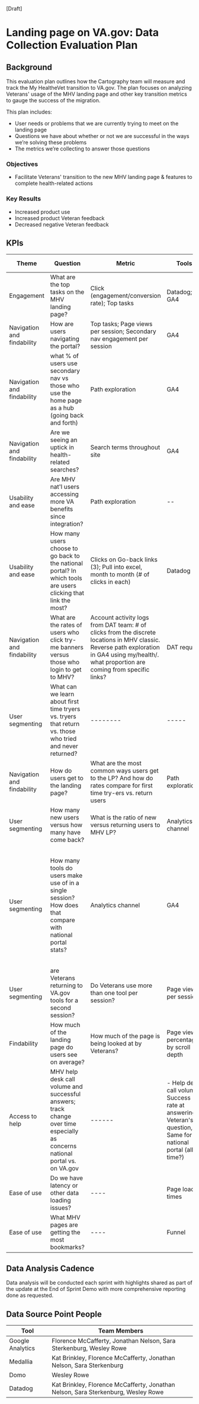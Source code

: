 [Draft]

# **Landing page on VA.gov: Data Collection Evaluation Plan**

## **Background**

This evaluation plan outlines how the Cartography team will measure and track the My HealtheVet transition to VA.gov. The plan focuses on analyzing Veterans' usage of the MHV landing page and other key transition metrics to gauge the success of the migration.

This plan includes:

- User needs or problems that we are currently trying to meet on the landing page
- Questions we have about whether or not we are successful in the ways we’re solving these problems
- The metrics we’re collecting to answer those questions

### **Objectives**

- Facilitate Veterans' transition to the new MHV landing page & features to complete health-related actions 

### **Key Results**

- Increased product use
- Increased product Veteran feedback
- Decreased negative Veteran feedback

## **KPIs**

| **Theme**| **Question** | **Metric** | **Tools** | **Currently tracking**| 
| --- | --- | --- | --- | --- |
| Engagement | What are the top tasks on the MHV landing page? | Click (engagement/conversion rate); Top tasks | Datadog; GA4| Yes, DataDog | 
| Navigation and findability | How are users navigating the portal? | Top tasks; Page views per session; Secondary nav engagement per session | GA4 | --- |
| Navigation and findability | what % of users use secondary nav vs those who use the home page as a hub (going back and forth) | Path exploration| GA4 |---| 
| Navigation and findability | Are we seeing an uptick in health-related searches? | Search terms throughout site | GA4 | --- | 
| Usability and ease | Are MHV nat'l users accessing more VA benefits since integration? | Path exploration | -- | -- |
| Usability and ease | How many users choose to go back to the national portal? In which tools are users clicking that link the most? | Clicks on Go-back links (3); Pull into excel, month to month (# of clicks in each) | Datadog | Yes | 
| Navigation and findability | What are the rates of users who click try-me banners versus those who login to get to MHV? | Account activity logs from DAT team: # of clicks from the discrete locations in MHV classic. Reverse path exploration in GA4 using my/health/. what proportion are coming from specific links? | DAT request | --- | 
| User segmenting | What can we learn about first time tryers vs. tryers that return vs. those who tried and never returned? | -------- | ----- | ------- | ----------| 
| Navigation and findability| How do users get to the landing page? | What are the most common ways users get to the LP? And how do rates compare for first time try-ers vs. return users | Path exploration | ? | ? | 
| User segmenting | How many new users versus how many have come back? | What is the ratio of new versus returning users to MHV LP? | Analytics channel | GA4 | Can we create groups for new vs returning users, and can we segment from there based on the other behaviors ^? | 
| User segmenting | How many tools do users make use of in a single session? How does that compare with national portal stats? | Analytics channel | GA4 | Can we create groups for new vs returning users, and can we segment from there based on the other behaviors ^? | ----- | - Engagement for each tool / session - Conversions for each tool / session - Same stats but for national portal tools ^ | ? | --- | 
| User segmenting | are Veterans returning to VA.gov tools for a second session? | Do Veterans use more than one tool per session? | Page views per session | ---- | ---- | 
| Findability | How much of the landing page do users see on average? | How much of the page is being looked at by Veterans? | Page view percentages by scroll depth | ---- | ---- | 
| Access to help | MHV help desk call volume and successful answers; track change over time especially as concerns national portal vs. on VA.gov | ------ | - Help desk call volume, Success rate at answering Veteran's question, Same for national portal (all-time?)| ---- | ---- | 
| Ease of use | Do we have latency or other data loading issues? | ---- | Page load times | ---- | ----- | 
| Ease of use | What MHV pages are getting the most bookmarks? | ---- | Funnel | ---- | ----- | 

## **Data Analysis Cadence**

Data analysis will be conducted each sprint with highlights shared as part of the update at the End of Sprint Demo with more comprehensive reporting done as requested. 

## **Data Source Point People**

| **Tool** | **Team Members** |
| --- | --- |
| Google Analytics | Florence McCafferty, Jonathan Nelson, Sara Sterkenburg, Wesley Rowe |
| Medallia | Kat Brinkley, Florence McCafferty, Jonathan Nelson, Sara Sterkenburg |
| Domo | Wesley Rowe | Florence McCafferty |
| Datadog | Kat Brinkley, Florence McCafferty, Jonathan Nelson, Sara Sterkenburg, Wesley Rowe |
